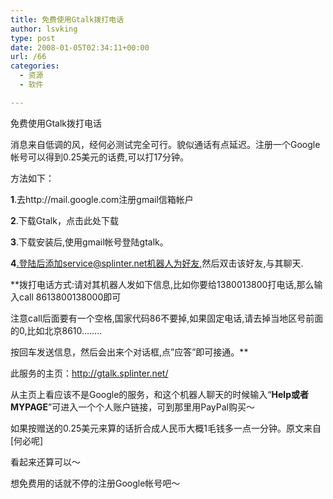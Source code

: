 ```yaml
---
title: 免费使用Gtalk拨打电话
author: lsvking
type: post
date: 2008-01-05T02:34:11+00:00
url: /66
categories:
  - 资源
  - 软件

---
```

<p class="top_title">
  免费使用Gtalk拨打电话
</p>

<p class="item_class_text">
  消息来自低调的风，经何必测试完全可行。貌似通话有点延迟。注册一个Google帐号可以得到0.25美元的话费,可以打17分钟。
</p>

方法如下：
  
**1**.去http://mail.google.com注册gmail信箱帐户
  
**2**.下载Gtalk，点击此处下载
  
**3**.下载安装后,使用gmail帐号登陆gtalk。
  
**4**.登陆后添加service@splinter.net机器人为好友,然后双击该好友,与其聊天.
  
**拨打电话方式:请对其机器人发如下信息,比如你要给1380013800打电话,那么输入call 8613800138000即可
  
注意call后面要有一个空格,国家代码86不要掉,如果固定电话,请去掉当地区号前面的0,比如北京8610……..
  
按回车发送信息，然后会出来个对话框,点”应答”即可接通。**

此服务的主页：http://gtalk.splinter.net/
  
从主页上看应该不是Google的服务，和这个机器人聊天的时候输入“**Help或者MYPAGE**”可进入一个个人账户链接，可到那里用PayPal购买～
  
如果按赠送的0.25美元来算的话折合成人民币大概1毛钱多一点一分钟。原文来自[何必呢]
  
看起来还算可以～

想免费用的话就不停的注册Google帐号吧～

<!-- Generated by Simple Tags 1.2.4 - http://wordpress.org/extend/plugins/simple-tags -->